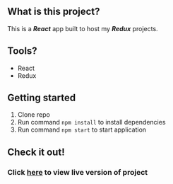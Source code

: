
## What is this project?
This is a ***React*** app built to host my ***Redux*** projects.  

## Tools?

* React
* Redux

## Getting started

1. Clone repo
2. Run command `npm install` to install dependencies
3. Run command `npm start` to start application

## Check it out!
### Click [here](https://fierce-hollows-47768.herokuapp.com/) to view live version of project




